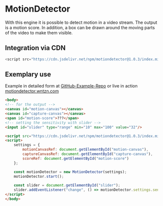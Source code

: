 # MotionDetector

With this engine it is possible to detect motion in a video stream. The output is a motion score. In addition, a box can be drawn around the moving parts of the video to make them visible.

## Integration via CDN
```javascript
<script src="https://cdn.jsdelivr.net/npm/motiondetector@1.0.3/index.min.js"></script>
```

## Exemplary use
Example in detailed form at [GitHub-Example-Repo](https://github.com/wentzien/MotionDetector-example) or 
live in action [motiondetector.wntzn.com](https://motiondetector.wntzn.com)

```html
<body>
<!-- for the output -->
<canvas id="motion-canvas"></canvas>
<canvas id="capture-canvas"></canvas>
<span id="motion-score">???</span>
<!-- setting the sensitivity with slider -->
<input id="slider" type="range" min="10" max="100" value="32"/>

<script src="https://cdn.jsdelivr.net/npm/motiondetector@1.0.3/index.min.js"></script>
<script>
    settings = {
        motionCanvasRef: document.getElementById("motion-canvas"),
        captureCanvasRef: document.getElementById("capture-canvas"),
        scoreRef: document.getElementById("motion-score")
    };

    const motionDetector = new MotionDetector(settings);
    motionDetector.start();
    
    const slider = document.getElementById("slider");
    slider.addEventListener("change", () => motionDetector.settings.sensitivity = slider.value);
</script>
</body>


```